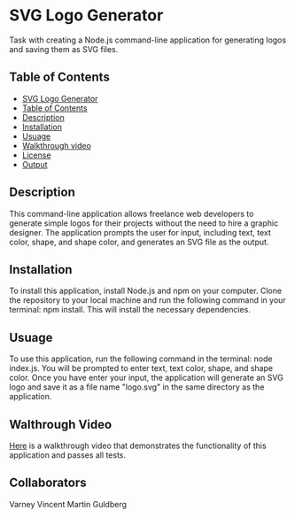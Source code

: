 # SVG Logo Generator

Task with creating a Node.js command-line application for generating logos and saving them as SVG files.

## Table of Contents

- [SVG Logo Generator](#svg-logo-generator)
- [Table of Contents](#table-of-contents)
- [Description](#description)
- [Installation](#installation)
- [Usuage](#usuage)
- [Walkthrough video](#walkthrough-video)
- [License](#license)
- [Output](#output)

## Description

This command-line application allows freelance web developers to generate simple logos for their projects without the need to hire a graphic designer. The application prompts the user for input, including text, text color, shape, and shape color, and generates an SVG file as the output.

## Installation

To install this application, install Node.js and npm on your computer. Clone the repository to your local machine and run the following command in your terminal: npm install. This will install the necessary dependencies.

## Usuage

To use this application, run the following command in the terminal: node index.js. You will be prompted to enter text, text color, shape, and shape color. Once you have enter your input, the application will generate an SVG logo and save it as a file name "logo.svg" in the same directory as the application.

## Walthrough Video

[Here](https://watch.screencastify.com/v/Y31pF8RZonDk0OI8l964) is a walkthrough video that demonstrates the functionality of this application and passes all tests.

## Collaborators

Varney Vincent
Martin Guldberg

